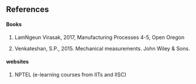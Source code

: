 ## References

#### Books
1. LamNgeun Virasak, 2017, Manufacturing Processes 4-5, Open Oregon

2. Venkateshan, S.P., 2015. Mechanical measurements. John Wiley & Sons.


#### websites

1. NPTEL (e-learning courses from IITs and IISC)
